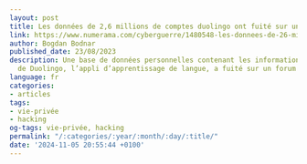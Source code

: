 ```yaml
---
layout: post
title: Les données de 2,6 millions de comptes duolingo ont fuité sur un forum de hackers
link: https://www.numerama.com/cyberguerre/1480548-les-donnees-de-26-millions-de-comptes-duolingo-ont-fuite-sur-un-forum-de-hackers.html
author: Bogdan Bodnar
published_date: 23/08/2023
description: Une base de données personnelles contenant les informations d’utilisateurs
  de Duolingo, l’appli d’apprentissage de langue, a fuité sur un forum de hackers.
language: fr
categories:
- articles
tags:
- vie-privée
- hacking
og-tags: vie-privée, hacking
permalink: "/:categories/:year/:month/:day/:title/"
date: '2024-11-05 20:55:44 +0100'
---
```


